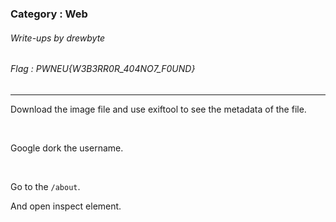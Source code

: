 ### Category : Web
###### Write-ups by drewbyte
###### Flag : PWNEU{W3B3RR0R_404NO7_F0UND}
---

Download the image file and use exiftool to see the metadata of the file.


<br>
<img src="https://github.com/drew-byte/pwneu-writeups/blob/main/00x8%20saved%20images/Pasted%20image%2020240318113758.png" alt="">
 <br>
 
 
Google dork the username.


<br>
<img src="https://github.com/drew-byte/pwneu-writeups/blob/main/00x8%20saved%20images/Pasted%20image%2020240318114021.png" alt="">
 <br>
 
 
Go to the ``/about``.


And open inspect element.


<br>
<img src="https://github.com/drew-byte/pwneu-writeups/blob/main/00x8%20saved%20images/Pasted%20image%2020240318130042.png" alt="">
 <br>
 
 